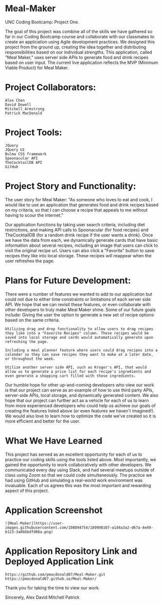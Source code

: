 # Meal-Maker

UNC Coding Bootcamp: Project One.

The goal of this project was combine all of the skills we have gathered so far in our Coding Bootcamp course and collaborate with our classmates to create an application using Agile development practices. We designed this project from the ground up, creating the idea together and distributing responsibilities based on our individual strengths.
This application, called "Meal Maker," uses server side APIs to generate food and drink recipes based on user input. The current live application reflects the MVP (Minimum Viable Product) for Meal Maker.

# Project Collaborators:

    Alex Chen
    David Dowell
    Mitchell Armstrong
    Patrick MacDonald

# Project Tools:

    JQuery
    JQuery UI
    Bulma CSS framework
    Spoonacular API
    TheCocktailDB API
    GitHub

# Project Story and Functionality:

The user story for Meal Maker:
"As someone who loves to eat and cook, I would like to use an application that generates food and drink recipes based on my criteria, so that I can choose a recipe that appeals to me without having to scour the internet."

Our application functions by taking user search criteria, including diet restrictions, and making API calls to Spoonacular (for food recipes) and TheCocktailDB (for a random drink recipe if the user wants a drink). Once we have the data from each, we dynamically generate cards that have basic information about several recipes, including an image that users can click to visit the original recipe url. Users can also click a "Favorite" button to save recipes they like into local storage. These recipes will reappear when the user refreshes the page.

# Plans for Future Development:

There were a number of features we wanted to add to our application but could not due to either time constraints or limitations of each server side API. We hope that we can revisit these features, or even collaborate with other developers to truly make Meal Maker shine. Some of our future goals include:
Giving the user the option to generate a new set of recipe options based on the same criteria.

    Utilizing drag and drop functionality to allow users to drag recipes they like into a "Favorite Recipes" column. These recipes would be saved into local storage and cards would automatically generate upon refreshing the page.

    Including a meal planner feature where users could drag recipes into a calendar so they can save recipes they want to make at a later date, or throughout the week.

    Utilize another server side API, such as Kroger's API, that would allow us to generate a price list for each recipe's ingredients and even generate a shopping cart filled with those ingredients.

Our humble hope for other up-and-coming developers who view our work is that our project can serve as an example of how to use third party APIs, server-side APIs, local storage, and dynamically generated content. We also hope that our project can further act as a vehicle for each of us to learn from more experienced developers who could help us achieve our goals of creating the features listed above (or even features we haven't imagined!). We would also love to learn how to optimize the code we've created so it is more efficient and better for the user.

# What We Have Learned

This project has served as an excellent opportunity for each of us to practice our coding skills using the tools listed above. Most importantly, we gained the opportunity to work collaboratively with other developers. We communicated every day using Slack, and had several meetups outside of class using Zoom so that we could code simultaneously. The practice we had using GitHub and simulating a real-world work environment was invaluable. Each of us agrees this was the most important and rewarding aspect of this project.

# Application Screenshot

    ![Meal-Maker](https://user-images.githubusercontent.com/108894754/189998107-a1d4a3a2-d67a-4e49-b123-3a8bbbdfd06a.png)

# Application Repository Link and Deployed Application Link

    https://github.com/pmacdonald07/Meal-Maker.git
    https://pmacdonald07.github.io/Meal-Maker/

Thank you for taking the time to view our work.

Sincerely,
Alex
David
Mitchell
Patrick
